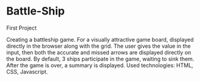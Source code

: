 # Battle-Ship
First Project

Creating a battleship game. For a visually attractive game board, displayed directly in the browser along with the grid. The user gives the value in the input, then both the accurate and missed arrows are displayed directly on the board. By default, 3 ships participate in the game, waiting to sink them. After the game is over, a summary is displayed. Used technologies: HTML, CSS, Javascript.
